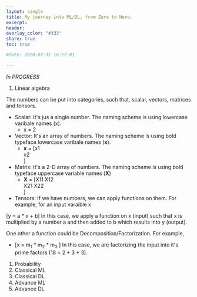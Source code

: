 ```yaml
---
layout: single
title: My journey into ML/DL, from Zero to Hero.
excerpt: 
header:
overlay_color: "#333"
share: true
toc: true

#date: 2020-07-31 16:17:01

---
```


*_In PROGRESS_*

1. Linear algebra

The numbers can be put into categories, such that, scalar, vectors, matrices and tensors.

* Scalar: It's jus a single number. The naming scheme is using lowercase varibale names (x).
  * x = 2
* Vector: It's an array of numbers. The naming scheme is using bold typeface lowercase varibale names (**x**).
  * **x** = [x1 <br />
             x2 <br />]
* Matrix: It's a 2-D array of numbers. The naming scheme is using bold typeface uppercase variable names (**X**) 
  * **X** = [X11 X12<br /> X21 X22 <br /> ]
* Tensors: 
If we have numbers, we can apply functions on them. For example, for an input varaible x 

\[y = a * x + b\]
In this case, we apply a function on x (input) such that x is multiplied by a number a and then added to b which results into y (output).

One other a function could be Decomposition/Factorization. For example,

* \[x = m<sub>1</sub> * m<sub>2</sub> * m<sub>3</sub>  \]
In this case, we are factorizing the input into it's prime factors (18 = 2 * 3 * 3). 




1. Probability
2. Classical ML
3. Classical DL
4. Advance ML
5. Advance DL
